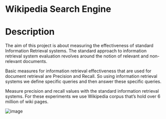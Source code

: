 # Wikipedia Search Engine

# Description
The aim of this project is about measuring the effectiveness of standard Information Retrieval systems. 
The standard approach to information retrieval system evaluation revolves around the notion of relevant and non-relevant documents. 

Basic measures for information retrieval effectiveness that are used for document retrieval are Precision and Recall. So using information retrieval systems we define specific queries and then answer these specific queries.
 
Measure precision and recall values with the standard information retrieval systems. For these experiments we use Wikipedia corpus that’s hold over 6 million of wiki pages.

![image](https://user-images.githubusercontent.com/76015915/212551716-f7bb5c11-946d-4f16-a972-7c4be0b7dbe9.png)


